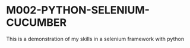 # M002-PYTHON-SELENIUM-CUCUMBER
This is a demonstration of my skills in a selenium framework with python
